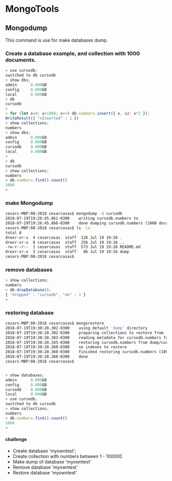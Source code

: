 
# MongoTools

## Mongodump

This command is use for make databases dump.

### Create a database example, and collection with 1000 documents.
```javascript
> use cursodb;
switched to db cursodb
> show dbs;
admin      0.000GB
config     0.000GB
local      0.000GB
> db
cursodb
>
> for (let x=0; x<1000; x++) db.numbers.insert({ x, x2: x*2 });
WriteResult({ "nInserted" : 1 })
> show collections;
numbers
> show dbs;
admin      0.000GB
config     0.000GB
cursodb    0.000GB
local      0.000GB
>
> db
cursodb
> show collections;
numbers
> db.numbers.find().count()
1000
>
```

### make Mongodump
```bash
cesars-MBP:08-2018 cesarcasas$ mongodump -d cursodb
2018-07-19T19:26:45.861-0300	writing cursodb.numbers to
2018-07-19T19:26:45.866-0300	done dumping cursodb.numbers (1000 documents)
cesars-MBP:08-2018 cesarcasas$ ls -la
total 8
drwxr-xr-x  4 cesarcasas  staff  128 Jul 19 19:26 .
drwxr-xr-x  8 cesarcasas  staff  256 Jul 19 19:16 ..
-rw-r--r--  1 cesarcasas  staff  573 Jul 19 19:26 README.md
drwxr-xr-x  3 cesarcasas  staff   96 Jul 19 19:26 dump
cesars-MBP:08-2018 cesarcasas$
```

### remove databases
```javascript
> show collections;
numbers
> db.dropDatabase();
{ "dropped" : "cursodb", "ok" : 1 }
>
```

### restoring database
```bash
cesars-MBP:08-2018 cesarcasas$ mongorestore
2018-07-19T19:30:20.302-0300	using default 'dump' directory
2018-07-19T19:30:20.302-0300	preparing collections to restore from
2018-07-19T19:30:20.303-0300	reading metadata for cursodb.numbers from dump/cursodb/numbers.metadata.json
2018-07-19T19:30:20.345-0300	restoring cursodb.numbers from dump/cursodb/numbers.bson
2018-07-19T19:30:20.360-0300	no indexes to restore
2018-07-19T19:30:20.360-0300	finished restoring cursodb.numbers (1000 documents)
2018-07-19T19:30:20.360-0300	done
cesars-MBP:08-2018 cesarcasas$
```

```javascript

> show databases;
admin      0.000GB
config     0.000GB
cursodb    0.000GB
local      0.000GB
> use cursodb;
switched to db cursodb
> show collections;
numbers
> db.numbers.find().count()
1000
>
```


#### challenge
- Create database 'myowntest';
- Create collection with numbers between 1 - 100000
- Make dump of database 'myowntest'
- Remove database 'myowntest'
- Restore database 'myowntest'
